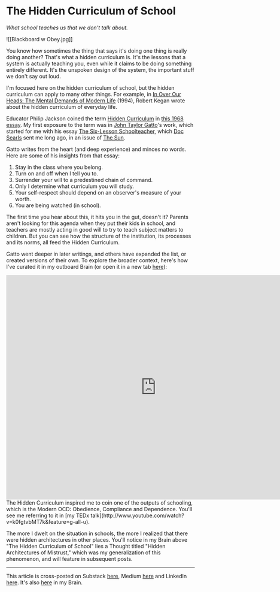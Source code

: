 # The Hidden Curriculum of School
 
*What school teaches us that we don't talk about.* 

![[Blackboard w Obey.jpg]]

You know how sometimes the thing that says it's doing one thing is really doing another? That's what a hidden curriculum is. It's the lessons that a system is actually teaching you, even while it claims to be doing something entirely different. It's the unspoken design of the system, the important stuff we don't say out loud. 

I'm focused here on the hidden curriculum of school, but the hidden curriculum can apply to many other things. For example, in [In Over Our Heads: The Mental Demands of Modern Life](https://www.amazon.com/Over-Our-Heads-Mental-Demands/dp/0674445880/jerrymichalskisr) (1994), Robert Kegan wrote about the hidden curriculum of everyday life. 

Educator Philip Jackson coined the term [Hidden Curriculum](https://en.wikipedia.org/wiki/Hidden_curriculum) in [this 1968 essay](https://www.amazon.com/Life-Classrooms-Philip-W-Jackson/dp/0807730343/jerrymichalskisr). My first exposure to the term was in [John Taylor Gatto](http://en.wikipedia.org/wiki/John_Taylor_Gatto)'s work, which started for me with his essay [The Six-Lesson Schoolteacher](https://www.cantrip.org/gatto.html), which [Doc Searls](https://en.wikipedia.org/wiki/Doc_Searls) sent me long ago, in an issue of [The Sun](https://www.thesunmagazine.org/). 

Gatto writes from the heart (and deep experience) and minces no words. Here are some of his insights from that essay: 

1. Stay in the class where you belong. 
2. Turn on and off when I tell you to. 
3. Surrender your will to a predestined chain of command. 
4. Only I determine what curriculum you will study. 
5. Your self-respect should depend on an observer's measure of your worth. 
6. You are being watched (in school). 

The first time you hear about this, it hits you in the gut, doesn't it? Parents aren't looking for this agenda when they put their kids in school, and teachers are mostly acting in good will to try to teach subject matters to children. But you can see how the structure of the institution, its processes and its norms, all feed the Hidden Curriculum.

Gatto went deeper in later writings, and others have expanded the list, or created versions of their own. To explore the broader context, here's how I've curated it in my outboard Brain (or open it in a new tab [here](https://app.thebrain.com/brain/3d80058c-14d8-5361-0b61-a061f89baf87/e7a14731-712d-e428-557d-bb599972755b)): 

<iframe width="800" height="600" src="https://app.thebrain.com/brain/3d80058c-14d8-5361-0b61-a061f89baf87/e7a14731-712d-e428-557d-bb599972755b" frameborder="0"></iframe>
The Hidden Curriculum inspired me to coin one of the outputs of schooling, which is the Modern OCD: Obedience, Compliance and Dependence. You'll see me referring to it in [my TEDx talk](http://www.youtube.com/watch?v=k0fgtvbMT7k&feature=g-all-u). 

The more I dwelt on the situation in schools, the more I realized that there were hidden architectures in other places. You'll notice in my Brain above "The Hidden Curriculum of School" lies a Thought titled "Hidden Architectures of Mistrust," which was my generalization of this phenomenon, and will feature in subsequent posts. 

--- 
This article is cross-posted on Substack [here](), Medium [here]() and LinkedIn [here](). It's also [here](https://bra.in/3qZPzB) in my Brain. 